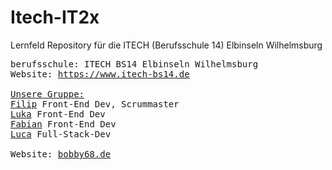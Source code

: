 # Itech-IT2x

Lernfeld Repository für die ITECH (Berufsschule 14) Elbinseln Wilhelmsburg
<pre>
berufsschule: ITECH BS14 Elbinseln Wilhelmsburg
Website: <a href="https://www.itech-bs14.de/startseite">https://www.itech-bs14.de<a/>

<ins>Unsere Gruppe:<ins/>
<a href="https://github.com/Filipza">Filip<a> Front-End Dev, Scrummaster
<a href="https://github.com/qwerty084">Luka<a> Front-End Dev
<a href="https://github.com/FabyL">Fabian<a> Front-End Dev
<a href="https://github.com/luca-naujoks">Luca<a> Full-Stack-Dev

Website: <a href="https://bobby68.de">bobby68.de<a/>
<pre/>
